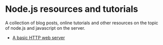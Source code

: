 Node.js resources and tutorials
==============================

A collection of blog posts, online tutorials and other resources on the topic of node.js and javascript on the server.

* [A basic HTTP web server](https://www.sitepoint.com/creating-a-http-server-in-node-js/)
